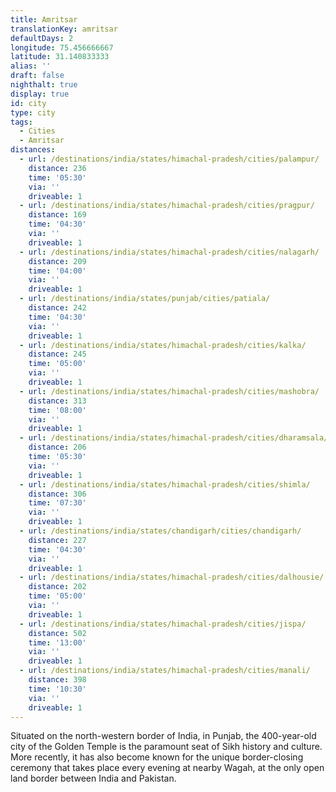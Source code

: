 ```yaml
---
title: Amritsar
translationKey: amritsar
defaultDays: 2
longitude: 75.456666667
latitude: 31.140833333
alias: ''
draft: false
nighthalt: true
display: true
id: city
type: city
tags:
  - Cities
  - Amritsar
distances:
  - url: /destinations/india/states/himachal-pradesh/cities/palampur/
    distance: 236
    time: '05:30'
    via: ''
    driveable: 1
  - url: /destinations/india/states/himachal-pradesh/cities/pragpur/
    distance: 169
    time: '04:30'
    via: ''
    driveable: 1
  - url: /destinations/india/states/himachal-pradesh/cities/nalagarh/
    distance: 209
    time: '04:00'
    via: ''
    driveable: 1
  - url: /destinations/india/states/punjab/cities/patiala/
    distance: 242
    time: '04:30'
    via: ''
    driveable: 1
  - url: /destinations/india/states/himachal-pradesh/cities/kalka/
    distance: 245
    time: '05:00'
    via: ''
    driveable: 1
  - url: /destinations/india/states/himachal-pradesh/cities/mashobra/
    distance: 313
    time: '08:00'
    via: ''
    driveable: 1
  - url: /destinations/india/states/himachal-pradesh/cities/dharamsala/
    distance: 206
    time: '05:30'
    via: ''
    driveable: 1
  - url: /destinations/india/states/himachal-pradesh/cities/shimla/
    distance: 306
    time: '07:30'
    via: ''
    driveable: 1
  - url: /destinations/india/states/chandigarh/cities/chandigarh/
    distance: 227
    time: '04:30'
    via: ''
    driveable: 1
  - url: /destinations/india/states/himachal-pradesh/cities/dalhousie/
    distance: 202
    time: '05:00'
    via: ''
    driveable: 1
  - url: /destinations/india/states/himachal-pradesh/cities/jispa/
    distance: 502
    time: '13:00'
    via: ''
    driveable: 1
  - url: /destinations/india/states/himachal-pradesh/cities/manali/
    distance: 398
    time: '10:30'
    via: ''
    driveable: 1
---
```





















































































Situated on the north-western border of India, in Punjab, the 400-year-old city of the Golden Temple is the paramount seat of Sikh history and culture. More recently, it has also become known for the unique border-closing ceremony that takes place every evening at nearby Wagah, at the only open land border between India and Pakistan.